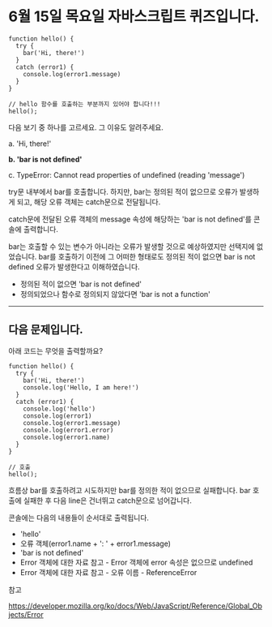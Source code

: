 # 6월 15일 목요일 자바스크립트 퀴즈입니다.

```
function hello() {
  try {
    bar('Hi, there!')
  }
  catch (error1) {
    console.log(error1.message)
  }
}

// hello 함수를 호출하는 부분까지 있어야 합니다!!!
hello();
```
다음 보기 중 하나를 고르세요. 그 이유도 알려주세요.

a. 'Hi, there!'

**b. 'bar is not defined'**

c. TypeError: Cannot read properties of undefined (reading 'message')

try문 내부에서 bar를 호출합니다. 하지만, bar는 정의된 적이 없으므로 오류가 발생하게 되고, 해당 오류 객체는 catch문으로 전달됩니다.

catch문에 전달된 오류 객체의 message 속성에 해당하는 'bar is not defined'를 콘솔에 출력합니다.


bar는 호출할 수 있는 변수가 아니라는 오류가 발생할 것으로 예상하였지만 선택지에 없었습니다. bar를 호출하기 이전에 그 어떠한 형태로도 정의된 적이 없으면 bar is not defined 오류가 발생한다고 이해하였습니다.

- 정의된 적이 없으면 'bar is not defined'
- 정의되었으나 함수로 정의되지 않았다면 'bar is not a function'

<hr>

## 다음 문제입니다.

아래 코드는 무엇을 출력할까요?

```
function hello() {
  try {
    bar('Hi, there!')
    console.log('Hello, I am here!')
  }
  catch (error1) {
    console.log('hello')
    console.log(error1)
    console.log(error1.message)
    console.log(error1.error)
    console.log(error1.name)
  }
}

// 호출
hello();
```

흐름상 bar를 호출하려고 시도하지만 bar를 정의한 적이 없으므로 실패합니다. bar 호출에 실패한 후 다음 line은 건너뛰고 catch문으로 넘어갑니다.

콘솔에는 다음의 내용들이 순서대로 출력됩니다.

- 'hello'
- 오류 객체(error1.name + ': ' + error1.message)
- 'bar is not defined'
- Error 객체에 대한 자료 참고 - Error 객체에 error 속성은 없으므로 undefined
- Error 객체에 대한 자료 참고 - 오류 이름 - ReferenceError

참고

https://developer.mozilla.org/ko/docs/Web/JavaScript/Reference/Global_Objects/Error